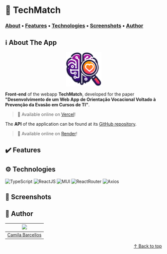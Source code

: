 # :brain: TechMatch

### [About](#information_source-about-the-app) • [Features](#heavy_check_mark-features) • [Technologies](#gear-technologies) • [Screenshots](#camera_flash-screenshots) • [Author](#star2-author)

## :information_source: About The App
<p align="center">
  <img src="./src/assets/images/logo.png" width=115 />
</p>

**Front-end** of the webapp **TechMatch**, developed for the paper **"Desenvolvimento de um Web App de Orientação Vocacional Voltado à Prevenção da Evasão em Cursos de TI"**.
> :rocket: Available online on [Vercel](https://techmatch.vercel.app/)!

The **API** of the application can be found at its [GitHub repository](https://github.com/camilafbarcellos/techmatch-api).
> :rocket: Available online on [Render](https://techmatch-api.onrender.com)!


## :heavy_check_mark: Features


## :gear: Technologies
![TypeScript](https://img.shields.io/badge/TypeScript-007ACC?style=for-the-badge&logo=typescript&logoColor=white)
![ReactJS](https://img.shields.io/badge/React-20232A?style=for-the-badge&logo=react&logoColor=61DAFB)
![MUI](https://img.shields.io/badge/Material%20UI-007FFF?style=for-the-badge&logo=mui&logoColor=white)
![ReactRouter](https://img.shields.io/badge/React_Router-CA4245?style=for-the-badge&logo=react-router&logoColor=white)
![Axios](https://img.shields.io/badge/Axios-5A29E4.svg?style=for-the-badge&logo=Axios&logoColor=white)

## :camera_flash: Screenshots


## :star2: Author
| <img src="https://avatars.githubusercontent.com/camilafbarcellos" width=115>
|--
| <a href="https://github.com/camilafbarcellos">Camila Barcellos</a>

<p align="right">
    <a href="#brain-techmatch">↑ Back to top</a>
</p>